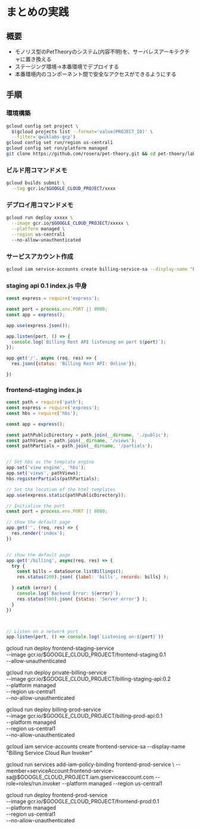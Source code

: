 # まとめの実践

## 概要
- モノリス型のPetTheoryのシステム(内容不明)を、サーバレスアーキテクチャに置き換える
- ステージング環境→本番環境でデプロイする
- 本番環境内のコンポーネント間で安全なアクセスができるようにする

## 手順

### 環境構築
```sh
gcloud config set project \
  $(gcloud projects list --format='value(PROJECT_ID)' \
  --filter='qwiklabs-gcp')
gcloud config set run/region us-central1
gcloud config set run/platform managed
git clone https://github.com/rosera/pet-theory.git && cd pet-thoery/lab07
```

### ビルド用コマンドメモ
```sh
gcloud builds submit \
  --tag gcr.io/$GOOGLE_CLOUD_PROJECT/xxxx
```

### デプロイ用コマンドメモ
```sh
gcloud run deploy xxxxx \
  --image gcr.io/$GOOGLE_CLOUD_PROJECT/xxxxx \
  --platform managed \
  --region us-central1
  --no-allow-unauthenticated
```

### サービスアカウント作成
```sh
gcloud iam service-accounts create billing-service-sa --display-name "Billing Service Cloud Run"
```

### staging api 0.1 index.js 中身
```js
const express = require('express');

const port = process.env.PORT || 8080;
const app = express();

app.use(express.json());

app.listen(port, () => {
  console.log(`Billing Rest API listening on port ${port}`);
});

app.get('/', async (req, res) => {
  res.json({status: 'Billing Rest API: Online'});

})
```

### frontend-staging index.js
```js
const path = require('path');
const express = require('express');
const hbs = require('hbs');

const app = express();

const pathPublicDirectory = path.join(__dirname, './public');
const pathViews = path.join(__dirname, '/views');
const pathPartials = path.join(__dirname, '/partials');


// Set hbs as the template engine
app.set('view engine', 'hbs');
app.set('views', pathViews);
hbs.registerPartials(pathPartials);

// Set the location of the html templates
app.use(express.static(pathPublicDirectory));

// Initialise the port
const port = process.env.PORT || 8080;

// show the default page
app.get('', (req, res) => {
  res.render('index');
})


// show the default page
app.get('/billing', async(req, res) => {
  try {
    const bills = dataSource.listBillings();
    res.status(200).json( {label: 'bills', records: bills} );

  } catch (error) {
    console.log(`Backend Error: ${error}`);
    res.status(500).json( {status: 'Server error'} );
  }
})



// Listen on a network port
app.listen(port, () => console.log(`Listening on:${port}`))
```

gcloud run deploy frontend-staging-service \
  --image gcr.io/$GOOGLE_CLOUD_PROJECT/frontend-staging:0.1 \
  --allow-unauthenticated


gcloud run deploy private-billing-service \
  --image gcr.io/$GOOGLE_CLOUD_PROJECT/billing-staging-api:0.2 \
  --platform managed \
  --region us-central1 \
  --no-allow-unauthenticated

gcloud run deploy billing-prod-service \
  --image gcr.io/$GOOGLE_CLOUD_PROJECT/billing-prod-api:0.1 \
  --platform managed \
  --region us-central1 \
  --no-allow-unauthenticated

gcloud iam service-accounts create frontend-service-sa --display-name "Billing Service Cloud Run Invoker"

gcloud run services add-iam-policy-binding frontend-prod-service \ --member=serviceAccount:frontend-service-sa@$GOOGLE_CLOUD_PROJECT.iam.gserviceaccount.com --role=roles/run.invoker --platform managed --region us-central1


gcloud run deploy frontend-prod-service \
  --image gcr.io/$GOOGLE_CLOUD_PROJECT/frontend-prod:0.1 \
  --platform managed \
  --region us-central1 \
  --no-allow-unauthenticated
